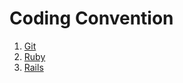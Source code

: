 # Coding Convention

1. <a href="/git.md">Git</a>
2. <a href="/ruby.md">Ruby</a>
3. <a href="/rails.md">Rails</a>